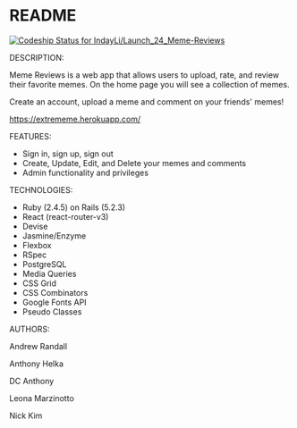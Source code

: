 # README

[![Codeship Status for IndayLi/Launch_24_Meme-Reviews](https://app.codeship.com/projects/05476c30-4750-0137-27b0-1201e7d87ad3/status?branch=master)](https://app.codeship.com/projects/337464)

DESCRIPTION:

Meme Reviews is a web app that allows users to upload, rate, and review their favorite memes.
On the home page you will see a collection of memes.

Create an account, upload a meme and comment on your friends' memes!

https://extrememe.herokuapp.com/

FEATURES:

- Sign in, sign up, sign out
- Create, Update, Edit, and Delete your memes and comments
- Admin functionality and privileges

TECHNOLOGIES:

- Ruby (2.4.5) on Rails (5.2.3)
- React (react-router-v3)
- Devise
- Jasmine/Enzyme
- Flexbox
- RSpec
- PostgreSQL
- Media Queries
- CSS Grid
- CSS Combinators
- Google Fonts API
- Pseudo Classes

AUTHORS:

Andrew Randall

Anthony Helka

DC Anthony

Leona Marzinotto

Nick Kim
